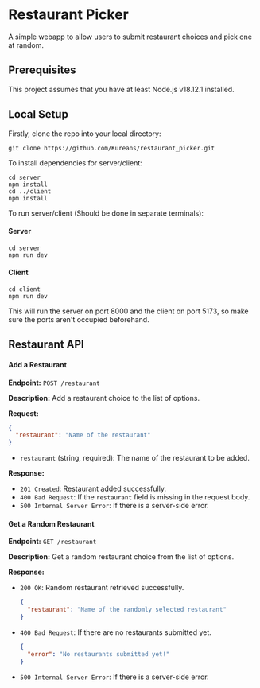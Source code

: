 # Restaurant Picker

A simple webapp to allow users to submit restaurant choices and pick one at random.

## Prerequisites

This project assumes that you have at least Node.js v18.12.1 installed.

## Local Setup

Firstly, clone the repo into your local directory:

`git clone https://github.com/Kureans/restaurant_picker.git`

To install dependencies for server/client:

```
cd server
npm install
cd ../client 
npm install
```

To run server/client (Should be done in separate terminals):

#### Server

```
cd server 
npm run dev
```

#### Client

```
cd client 
npm run dev
```

This will run the server on port 8000 and the client on port 5173, so make sure the ports aren't occupied beforehand.

## Restaurant API

#### Add a Restaurant

**Endpoint:** `POST /restaurant`

**Description:** Add a restaurant choice to the list of options.

**Request:**
```json
{
  "restaurant": "Name of the restaurant"
}
```

- `restaurant` (string, required): The name of the restaurant to be added.

**Response:**
- `201 Created`: Restaurant added successfully.
- `400 Bad Request`: If the `restaurant` field is missing in the request body.
- `500 Internal Server Error`: If there is a server-side error.

#### Get a Random Restaurant

**Endpoint:** `GET /restaurant`

**Description:** Get a random restaurant choice from the list of options.

**Response:**
- `200 OK`: Random restaurant retrieved successfully.
  ```json
  {
    "restaurant": "Name of the randomly selected restaurant"
  }
  ```
- `400 Bad Request`: If there are no restaurants submitted yet.
  ```json
  {
    "error": "No restaurants submitted yet!"
  }
  ```
- `500 Internal Server Error`: If there is a server-side error.



